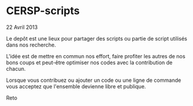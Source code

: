 CERSP-scripts
=============

22 Avril 2013

Le depôt est une lieux pour partager des scripts ou partie de script utilisés dans nos recherche.

L'idée est de mettre en commun nos effort, faire profiter les autres de nos bons coups et peut-être optimiser nos codes
avec la contribution de chacun.

Lorsque vous contribuez ou ajouter un code ou une ligne de commande vous acceptez que l'ensemble devienne libre et publique.

Reto
